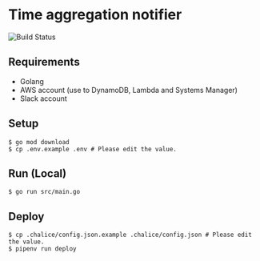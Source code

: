 # Time aggregation notifier

![Build Status](https://github.com/gotoeveryone/time-aggregation-notifier/workflows/Build/badge.svg)

## Requirements

- Golang
- AWS account (use to DynamoDB, Lambda and Systems Manager)
- Slack account

## Setup

```console
$ go mod download
$ cp .env.example .env # Please edit the value.
```

## Run (Local)

```console
$ go run src/main.go
```

## Deploy

```console
$ cp .chalice/config.json.example .chalice/config.json # Please edit the value.
$ pipenv run deploy
```
